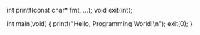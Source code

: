 int printf(const char* fmt, ...);
void exit(int);

int main(void)
{
    printf("Hello, Programming World!\n");
    exit(0);
}